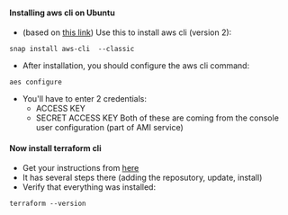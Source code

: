 

#### Installing aws cli on Ubuntu
- (based on [this link](https://docs.aws.amazon.com/cli/latest/userguide/getting-started-install.html))
Use this to install aws cli (version 2):
```
snap install aws-cli  --classic
```
- After installation, you should configure the aws cli command:
```
aes configure
```
- You'll have to enter 2 credentials:
  - ACCESS KEY
  - SECRET ACCESS KEY
  Both of these are coming from the console user configuration (part of AMI service)

  
 #### Now install terraform cli
 - Get your instructions from [here](https://developer.hashicorp.com/terraform/tutorials/aws-get-started/install-cli)
 - It has several steps there (adding the reposutory, update, install)
 - Verify that everything was installed:
 ```
 terraform --version
 ```
 